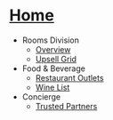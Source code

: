 # [Home](README.md)

- Rooms Division
  - [Overview](/rooms/overview.md)
  - [Upsell Grid](/rooms/upsell.md)
- Food & Beverage
  - [Restaurant Outlets](/f-and-b/outlets.md)
  - [Wine List](/f-and-b/wine-list.md)
- Concierge
  - [Trusted Partners](/concierge/partners.md)

